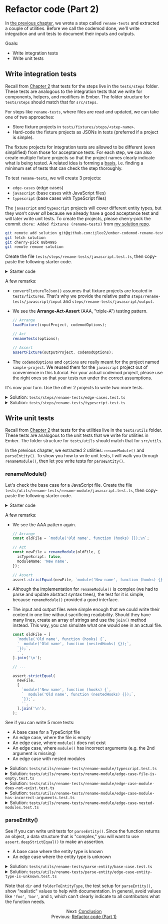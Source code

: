 # Refactor code (Part 2)

In [the previous chapter](./08-refactor-code-part-1.md), we wrote a step called `rename-tests` and extracted a couple of utilities. Before we call the codemod done, we'll write integration and unit tests to document their inputs and outputs.


Goals:

- Write integration tests
- Write unit tests


## Write integration tests

Recall from [Chapter 2](02-understand-the-folder-structure.md#tests) that tests for the steps live in the `tests/steps` folder. These tests are analogous to the integration tests that we write for components, helpers, and modifiers in Ember. The folder structure for `tests/steps` should match that for `src/steps`.

For steps like `rename-tests`, where files are read and updated, we can take one of two approaches:

- Store fixture projects in `tests/fixtures/steps/<step-name>`.
- Hard-code the fixture projects as JSONs in tests (preferred if a project is simple).

The fixture projects for integration tests are allowed to be different (even simplified) from those for acceptance tests. For each step, we can also create multiple fixture projects so that the project names clearly indicate what is being tested. A related idea is forming a [basis](https://crunchingnumbers.live/2019/10/11/write-tests-like-a-mathematician-part-3/), i.e. finding a minimum set of tests that can check the step thoroughly.

To test `rename-tests`, we will create 3 projects:

- `edge-cases` (edge cases)
- `javascript` (base cases with JavaScript files)
- `typescript` (base cases with TypeScript files)

The `javascript` and `typescript` projects will cover different entity types, but they won't cover _all_ because we already have a good acceptance test and will later write unit tests. To create the projects, please cherry-pick the commit `chore: Added fixtures (rename-tests)` from [my solution repo](https://github.com/ijlee2/ember-codemod-rename-test-modules/commits/main).

```sh
git remote add solution git@github.com:ijlee2/ember-codemod-rename-test-modules.git
git fetch solution
git cherry-pick 88b4995
git remote remove solution
```

Create the file `tests/steps/rename-tests/javascript.test.ts`, then copy-paste the following starter code.

<details>

<summary>Starter code</code></summary>

```ts
import {
  assertFixture,
  convertFixtureToJson,
  loadFixture,
  test,
} from '@codemod-utils/tests';

import { renameTests } from '../../../src/steps/index.js';
import {
  codemodOptions,
  options,
} from '../../helpers/shared-test-setups/sample-project.js';

test('steps | rename-tests > javascript', function () {
  const inputProject = convertFixtureToJson(
    'steps/rename-tests/javascript/input',
  );

  const outputProject = convertFixtureToJson(
    'steps/rename-tests/javascript/output',
  );

  loadFixture(inputProject, codemodOptions);

  renameTests(options);

  assertFixture(outputProject, codemodOptions);
});
```

</details>

A few remarks:

- `convertFixtureToJson()` assumes that fixture projects are located in `tests/fixtures`. That's why we provide the relative paths `steps/rename-tests/javascript/input` and `steps/rename-tests/javascript/output`.

- We see the **Arrange-Act-Assert** (AAA, "triple-A") testing pattern.

    ```ts
    // Arrange
    loadFixture(inputProject, codemodOptions);

    // Act
    renameTests(options);

    // Assert
    assertFixture(outputProject, codemodOptions);
    ```

- The `codemodOptions` and `options` are really meant for the project named `sample-project`. We reused them for the `javascript` project out of convenience in this tutorial. For your actual codemod project, please use the right ones so that your tests run under the correct assumptions.

It's now your turn. Use the other 2 projects to write two more tests.

<details>

<summary>Solution: <code>tests/steps/rename-tests/edge-cases.test.ts</code></summary>

```diff
import {
  assertFixture,
  convertFixtureToJson,
  loadFixture,
  test,
} from '@codemod-utils/tests';

import { renameTests } from '../../../src/steps/index.js';
import {
  codemodOptions,
  options,
} from '../../helpers/shared-test-setups/sample-project.js';

- test('steps | rename-tests > javascript', function () {
+ test('steps | rename-tests > edge-cases', function () {
  const inputProject = convertFixtureToJson(
-     'steps/rename-tests/javascript/input',
+     'steps/rename-tests/edge-cases/input',
  );

  const outputProject = convertFixtureToJson(
-     'steps/rename-tests/javascript/output',
+     'steps/rename-tests/edge-cases/output',
  );

  loadFixture(inputProject, codemodOptions);

  renameTests(options);

  assertFixture(outputProject, codemodOptions);
});
```

</details>

<details>

<summary>Solution: <code>tests/steps/rename-tests/typescript.test.ts</code></summary>

```diff
import {
  assertFixture,
  convertFixtureToJson,
  loadFixture,
  test,
} from '@codemod-utils/tests';

import { renameTests } from '../../../src/steps/index.js';
import {
  codemodOptions,
  options,
} from '../../helpers/shared-test-setups/sample-project.js';

- test('steps | rename-tests > javascript', function () {
+ test('steps | rename-tests > typescript', function () {
  const inputProject = convertFixtureToJson(
-     'steps/rename-tests/javascript/input',
+     'steps/rename-tests/typescript/input',
  );

  const outputProject = convertFixtureToJson(
-     'steps/rename-tests/javascript/output',
+     'steps/rename-tests/typescript/output',
  );

  loadFixture(inputProject, codemodOptions);

  renameTests(options);

  assertFixture(outputProject, codemodOptions);
});
```

</details>


## Write unit tests

Recall from [Chapter 2](02-understand-the-folder-structure.md#tests) that tests for the utilities live in the `tests/utils` folder. These tests are analogous to the unit tests that we write for utilities in Ember. The folder structure for `tests/utils` should match that for `src/utils`.

In the previous chapter, we extracted 2 utilities: `renameModule()` and `parseEntity()`. To show you how to write unit tests, I will walk you through `renameModule()`, then let you write tests for `parseEntity()`.


### renameModule()

Let's check the base case for a JavaScript file. Create the file `tests/utils/rename-tests/rename-module/javascript.test.ts`, then copy-paste the following starter code.

<details>

<summary>Starter code</code></summary>

```ts
import { assert, test } from '@codemod-utils/tests';

import { renameModule } from '../../../../src/utils/rename-tests/index.js';

test('utils | rename-tests | rename-module > javascript', function () {
  const oldFile = `module('Old name', function (hooks) {});\n`;

  const newFile = renameModule(oldFile, {
    isTypeScript: false,
    moduleName: 'New name',
  });

  assert.strictEqual(newFile, `module('New name', function (hooks) {});\n`);
});
```

</details>

A few remarks:

- We see the AAA pattern again.

    ```ts
    // Arrange
    const oldFile = `module('Old name', function (hooks) {});\n`;

    // Act
    const newFile = renameModule(oldFile, {
      isTypeScript: false,
      moduleName: 'New name',
    });

    // Assert
    assert.strictEqual(newFile, `module('New name', function (hooks) {});\n`);
    ```

- Although the implementation for `renameModule()` is complex (we had to parse and update abstract syntax trees), the test for it is simple, because `renameModule()` provided a good interface. 

- The input and output files were simple enough that we could write their content in one line without sacrificing readability. Should they have many lines, create an array of strings and use the `join()` method instead. This way, you can simulate what one would see in an actual file.

    ```ts
    const oldFile = [
      `module('Old name', function (hooks) {`,
      `  module('Old name', function (nestedHooks) {});`,
      `});`,
      ``,
    ].join('\n');

    // ...

    assert.strictEqual(
      newFile,
      [
        `module('New name', function (hooks) {`,
        `  module('Old name', function (nestedHooks) {});`,
        `});`,
        ``,
      ].join('\n'),
    );
    ```

See if you can write 5 more tests:

- A base case for a TypeScript file
- An edge case, where the file is empty
- An edge case, where `module()` does not exist
- An edge case, where `module()` has incorrect arguments (e.g. the 2nd argument is missing)
- An edge case with nested modules

<details>

<summary>Solution: <code>tests/utils/rename-tests/rename-module/typescript.test.ts</code></summary>

This test checks that `renameModule()` can handle TypeScript files.

```ts
import { assert, test } from '@codemod-utils/tests';

import { renameModule } from '../../../../src/utils/rename-tests/index.js';

test('utils | rename-tests | rename-module > typescript', function () {
  const oldFile = `module('Old name', function (hooks) {});\n`;

  const newFile = renameModule(oldFile, {
    isTypeScript: true,
    moduleName: 'New name',
  });

  assert.strictEqual(newFile, `module('New name', function (hooks) {});\n`);
});
```

</details>

<details>

<summary>Solution: <code>tests/utils/rename-tests/rename-module/edge-case-file-is-empty.test.ts</code></summary>

This test checks that, when the file is empty, `renameModule()` returns the same file content and doesn't run into an error.

```ts
import { assert, test } from '@codemod-utils/tests';

import { renameModule } from '../../../../src/utils/rename-tests/index.js';

test('utils | rename-tests | rename-module > edge case (file is empty)', function () {
  const oldFile = '';

  const newFile = renameModule(oldFile, {
    isTypeScript: true,
    moduleName: 'New name',
  });

  assert.strictEqual(newFile, '');
});
```

</details>

<details>

<summary>Solution: <code>tests/utils/rename-tests/rename-module/edge-case-module-does-not-exist.test.ts</code></summary>

This test checks that, when the file doesn't have a `module()` call, `renameModule()` returns the same file content and doesn't run into an error.

```ts
import { assert, test } from '@codemod-utils/tests';

import { renameModule } from '../../../../src/utils/rename-tests/index.js';

test('utils | rename-tests | rename-module > edge case (module does not exist)', function () {
  const oldFile = `test('Old name', function (assert) {});\n`;

  const newFile = renameModule(oldFile, {
    isTypeScript: true,
    moduleName: 'New name',
  });

  assert.strictEqual(newFile, `test('Old name', function (assert) {});\n`);
});
```

</details>

<details>

<summary>Solution: <code>tests/utils/rename-tests/rename-module/edge-case-module-has-incorrect-arguments.test.ts</code></summary>

This test checks that, when the `module()` call is incorrect, `renameModule()` returns the same file content and doesn't run into an error.

```ts
import { assert, test } from '@codemod-utils/tests';

import { renameModule } from '../../../../src/utils/rename-tests/index.js';

test('utils | rename-tests | rename-module > edge case (module has incorrect arguments)', function () {
  const oldFile = `module('Old name');\n`;

  const newFile = renameModule(oldFile, {
    isTypeScript: true,
    moduleName: 'New name',
  });

  assert.strictEqual(newFile, `module('Old name');\n`);
});
```

</details>

<details>

<summary>Solution: <code>tests/utils/rename-tests/rename-module/edge-case-nested-modules.test.ts</code></summary>

This test checks that `renameModule()` renames only the parent module.

```ts
import { assert, test } from '@codemod-utils/tests';

import { renameModule } from '../../../../src/utils/rename-tests/index.js';

test('utils | rename-tests | rename-module > edge case (nested modules)', function () {
  const oldFile = [
    `module('Old name', function (hooks) {`,
    `  module('Old name', function (nestedHooks) {});`,
    `});`,
    ``,
  ].join('\n');

  const newFile = renameModule(oldFile, {
    isTypeScript: true,
    moduleName: 'New name',
  });

  assert.strictEqual(
    newFile,
    [
      `module('New name', function (hooks) {`,
      `  module('Old name', function (nestedHooks) {});`,
      `});`,
      ``,
    ].join('\n'),
  );
});
```

</details>


### parseEntity()

See if you can write unit tests for `parseEntity()`. Since the function returns an object, a data structure that is "complex," you will want to use `assert.deepStrictEqual()` to make an assertion.

- A base case where the entity type is known
- An edge case where the entity type is unknown

<details>

<summary>Solution: <code>tests/utils/rename-tests/parse-entity/base-case.test.ts</code></summary>

```ts
import { assert, test } from '@codemod-utils/tests';

import { parseEntity } from '../../../../src/utils/rename-tests/index.js';

test('utils | rename-tests | parse-entity > base case', function () {
  const folderToEntityType = new Map([
    ['components', 'Component'],
    ['helpers', 'Helper'],
    ['modifiers', 'Modifier'],
  ]);

  const output = parseEntity('components/ui/form', folderToEntityType);

  assert.deepStrictEqual(output, {
    entityType: 'Component',
    remainingPath: 'ui/form',
  });
});
```

</details>

<details>

<summary>Solution: <code>tests/utils/rename-tests/parse-entity/edge-case-entity-type-is-unknown.test.ts</code></summary>

```ts
import { assert, test } from '@codemod-utils/tests';

import { parseEntity } from '../../../../src/utils/rename-tests/index.js';

test('utils | rename-tests | parse-entity > edge case (entity type is unknown)', function () {
  const folderToEntityType = new Map([
    ['adapters', 'Adapter'],
    ['controllers', 'Controller'],
    ['initializers', 'Initializer'],
    ['instance-initializers', 'Instance Initializer'],
    ['mixins', 'Mixin'],
    ['models', 'Model'],
    ['routes', 'Route'],
    ['serializers', 'Serializer'],
    ['services', 'Service'],
    ['utils', 'Utility'],
  ]);

  const output = parseEntity('resources/remote-data', folderToEntityType);

  assert.deepStrictEqual(output, {
    entityType: undefined,
    remainingPath: 'resources/remote-data',
  });
});
```

</details>

Note that `dir` and `folderToEntityType`, the test setup for `parseEntity()`, show "realistic" values to help with documentation. In general, avoid values like `'foo'`, `'bar'`, and `1`, which can't clearly indicate to all contributors what the function needs.


<div align="center">
  <div>
    Next: <a href="./10-conclusion.md">Conclusion</a>
  </div>
  <div>
    Previous: <a href="./08-refactor-code-part-1.md">Refactor code (Part 1)</a>
  </div>
</div>
